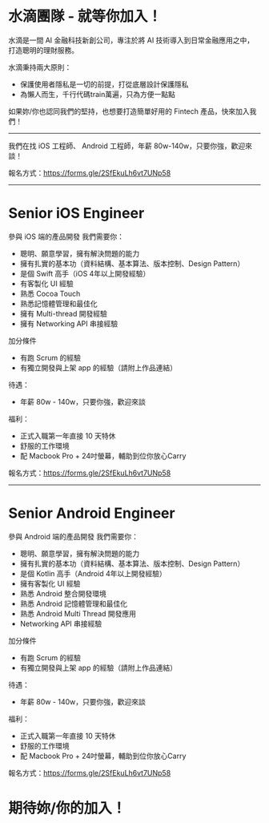 # 水滴團隊 - 就等你加入！


水滴是一間 AI 金融科技新創公司，專注於將 AI 技術導入到日常金融應用之中，打造聰明的理財服務。

水滴秉持兩大原則：
- 保護使用者隱私是一切的前提，打從底層設計保護隱私
- 為懶人而生，千行代碼train萬遍，只為方便一點點

如果妳/你也認同我們的堅持，也想要打造簡單好用的 Fintech 產品，快來加入我們！

---------------------------------------------------------------------------------

我們在找 iOS 工程師、 Android 工程師，年薪 80w-140w，只要你強，歡迎來談！

報名方式：https://forms.gle/2SfEkuLh6vt7UNp58

---------------------------------------------------------------------------------

# Senior iOS Engineer

參與 iOS 端的產品開發
我們需要你：
- 聰明、願意學習，擁有解決問題的能力
- 擁有扎實的基本功（資料結構、基本算法、版本控制、Design Pattern）
- 是個 Swift 高手（iOS 4年以上開發經驗）
- 有客製化 UI 經驗
- 熟悉 Cocoa Touch
- 熟悉記憶體管理和最佳化
- 擁有 Multi-thread 開發經驗
- 擁有 Networking API 串接經驗

加分條件
- 有跑 Scrum 的經驗
- 有獨立開發與上架 app 的經驗（請附上作品連結）

待遇：
- 年薪 80w - 140w，只要你強，歡迎來談

福利：
- 正式入職第一年直接 10 天特休
- 舒服的工作環境
- 配 Macbook Pro + 24吋螢幕，輔助到位你放心Carry


報名方式：https://forms.gle/2SfEkuLh6vt7UNp58

---------------------------------------------------------------------------------

# Senior Android Engineer

參與 Android 端的產品開發
我們需要你：

- 聰明、願意學習，擁有解決問題的能力
- 擁有扎實的基本功（資料結構、基本算法、版本控制、Design Pattern）
- 是個 Kotlin 高手（Android 4年以上開發經驗）
- 擁有客製化 UI 經驗
- 熟悉 Android 整合開發環境
- 熟悉 Android 記憶體管理和最佳化
- 熟悉 Android Multi Thread 開發應用
- Networking API 串接經驗

加分條件
- 有跑 Scrum 的經驗
- 有獨立開發與上架 app 的經驗（請附上作品連結）

待遇：
- 年薪 80w - 140w，只要你強，歡迎來談

福利：
- 正式入職第一年直接 10 天特休
- 舒服的工作環境
- 配 Macbook Pro + 24吋螢幕，輔助到位你放心Carry


報名方式：https://forms.gle/2SfEkuLh6vt7UNp58

# 期待妳/你的加入！

